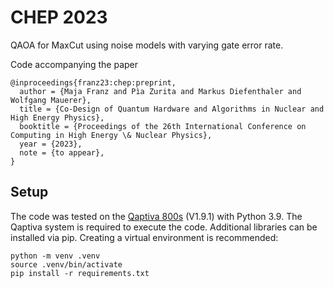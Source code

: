 # CHEP 2023

QAOA for MaxCut using noise models with varying gate error rate.

Code accompanying the paper
```
@inproceedings{franz23:chep:preprint,
  author = {Maja Franz and Pìa Zurita and Markus Diefenthaler and Wolfgang Mauerer},
  title = {Co-Design of Quantum Hardware and Algorithms in Nuclear and High Energy Physics},
  booktitle = {Proceedings of the 26th International Conference on Computing in High Energy \& Nuclear Physics},
  year = {2023},
  note = {to appear},
}
```
## Setup
The code was tested on the [Qaptiva 800s](https://atos.net/en/solutions/high-performance-computing-hpc/quantum-computing-qaptiva) (V1.9.1) with Python 3.9.
The Qaptiva system is required to execute the code.
Additional libraries can be installed via pip. Creating a virtual environment is recommended:
```
python -m venv .venv
source .venv/bin/activate
pip install -r requirements.txt
```
